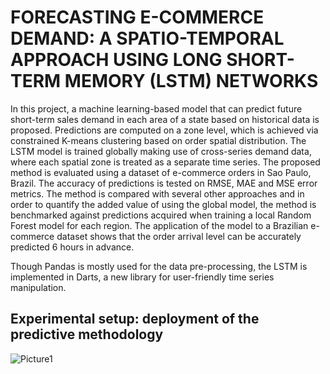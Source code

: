 # FORECASTING E-COMMERCE DEMAND: A SPATIO-TEMPORAL APPROACH USING LONG SHORT-TERM MEMORY (LSTM) NETWORKS

In this project, a machine learning-based model that can predict future short-term sales demand in each area of a state based on historical data is proposed. Predictions are computed on a zone level, which is achieved via constrained K-means clustering based on  order spatial distribution. The LSTM model is trained globally making use of cross-series demand data, where each spatial zone is treated as a separate time series. The proposed method is evaluated using a dataset of e-commerce orders in Sao Paulo, Brazil. The accuracy of predictions is tested on RMSE, MAE and MSE error metrics. The method is compared with several other approaches and in order to quantify the added value of using the global model, the method is benchmarked against predictions acquired when training a local Random Forest model for each region. The application of the model to a Brazilian e-commerce dataset shows that the order arrival level can be accurately predicted 6 hours in advance.

Though Pandas is mostly used for the data pre-processing, the LSTM is implemented in Darts, a new library for user-friendly time series manipulation. 


## Experimental setup: deployment of the predictive methodology 

![Picture1](https://user-images.githubusercontent.com/76480153/150186351-5f3d2087-1a41-4be1-934c-9ce4ff638049.png)
